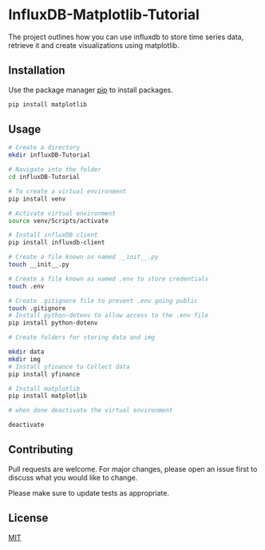 # InfluxDB-Matplotlib-Tutorial
The project outlines how you can use influxdb to store time series data, retrieve it and create visualizations using matplotlib.


## Installation

Use the package manager [pip](https://pip.pypa.io/en/stable/) to install packages.

```bash
pip install matplotlib
```

## Usage
```bash
# Create a directory
mkdir influxDB-Tutorial

# Navigate into the folder
cd influxDB-Tutorial

# To create a virtual environment
pip install venv

# Activate virtual environment
source venv/Scripts/activate

# Install influxDB client
pip install influxdb-client

# Create a file known as named __init__.py
touch __init__.py

# Create a file known as named .env to store credentials
touch .env

# Create .gitignore file to prevent .env going public
touch .gitignore
# Install python-dotenv to allow access to the .env file
pip install python-dotenv

# Create folders for storing data and img

mkdir data
mkdir img
# Install yfinance to Collect data
pip install yfinance

# Install matplotlib
pip install matplotlib

# when done deactivate the virtual environment 

deactivate

```
## Contributing
Pull requests are welcome. For major changes, please open an issue first to discuss what you would like to change.

Please make sure to update tests as appropriate.

## License
[MIT](https://choosealicense.com/licenses/mit/)
